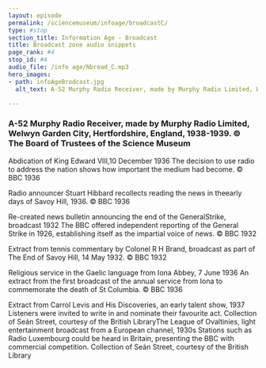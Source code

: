 ```yaml
---
layout: episode
permalink: /sciencemuseum/infoage/broadcastC/
type: #stop
section_title: Information Age - Broadcast
title: Broadcast zone audio snippets
page_rank: #4
stop_id: #4
audio_file: /info age/Nbroad_C.mp3
hero_images:
- path: infoAgeBrodcast.jpg
  alt_text: A-52 Murphy Radio Receiver, made by Murphy Radio Limited, Welwyn Garden City, Hertfordshire, England, 1938-1939. © The Board of Trustees of the Science Museum

---
```


### A-52 Murphy Radio Receiver, made by Murphy Radio Limited, Welwyn Garden City, Hertfordshire, England, 1938-1939. © The Board of Trustees of the Science Museum

Abdication of King Edward VIII,10  December 1936
The decision to use radio to address the nation shows how important the medium had become.
© BBC 1936

Radio announcer Stuart Hibbard recollects reading the news in theearly days of Savoy Hill, 1936.
© BBC 1936

Re-created news bulletin announcing the end of the GeneralStrike, broadcast 1932
The BBC offered independent reporting of the General Strike in 1926, establishing itself as the impartial voice of news.
© BBC 1932

Extract from tennis commentary by Colonel R H Brand, broadcast as part of The End of Savoy Hill, 14 May 1932.
© BBC 1932

Religious service in the Gaelic language from Iona Abbey, 7 June 1936  An extract from the first broadcast of the annual service from Iona to commemorate the death of St Columbia.
© BBC 1936

Extract  from Carrol Levis and His Discoveries, an early talent show, 1937  Listeners were invited to write in and nominate their favourite act.
Collection of Seán Street, courtesy of the British LibraryThe League of Ovaltinies, light entertainment broadcast from a European channel, 1930s
Stations such as Radio Luxembourg could be heard in Britain, presenting the BBC with commercial competition.
Collection of Seán Street, courtesy of the British Library
